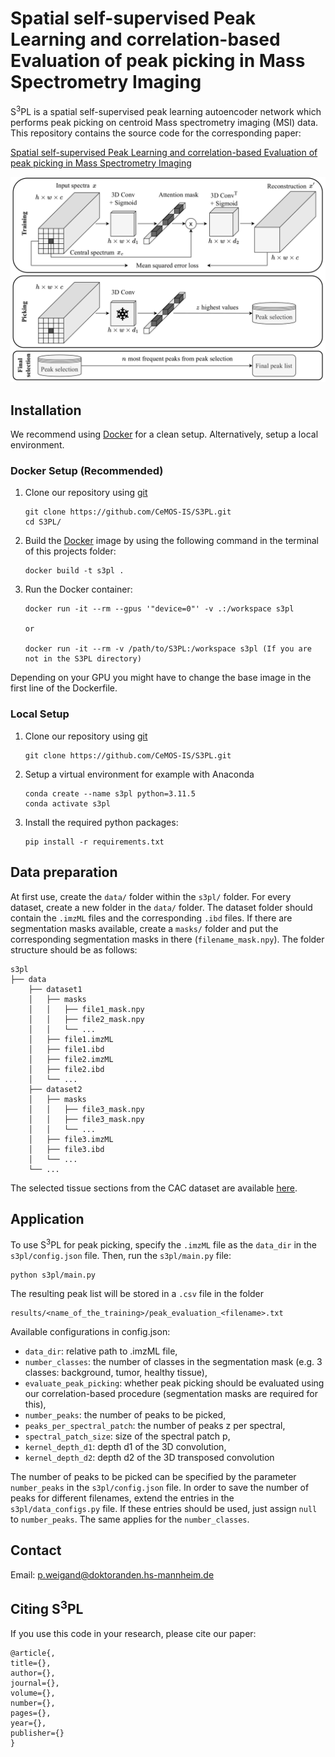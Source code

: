 # Spatial self-supervised Peak Learning and correlation-based Evaluation of peak picking in Mass Spectrometry Imaging

S<sup>3</sup>PL is a spatial self-supervised peak learning autoencoder network which performs peak picking on centroid Mass spectrometry imaging (MSI) data. This repository contains the source code for the corresponding paper:

[Spatial self-supervised Peak Learning and
correlation-based Evaluation of peak picking in Mass
Spectrometry Imaging](https://www.google.com)

![alt text](figure/S3PL_Autoencoder.png)

## Installation
We recommend using [Docker](https://www.docker.com/get-started) for a clean setup. Alternatively, setup a local environment.

### Docker Setup (Recommended)

1. Clone our repository using [git](https://git-scm.com/)

       git clone https://github.com/CeMOS-IS/S3PL.git
       cd S3PL/

2. Build the [Docker](https://www.docker.com/get-started) image by using the following command in the terminal of this projects folder:

       docker build -t s3pl .

3. Run the Docker container:

       docker run -it --rm --gpus '"device=0"' -v .:/workspace s3pl
       
       or

       docker run -it --rm -v /path/to/S3PL:/workspace s3pl (If you are not in the S3PL directory)

Depending on your GPU you might have to change the base image in the first line of the Dockerfile.

### Local Setup 

1. Clone our repository using [git](https://github.com/CeMOS-IS/)

       git clone https://github.com/CeMOS-IS/S3PL.git

2. Setup a virtual environment for example with Anaconda

       conda create --name s3pl python=3.11.5    
       conda activate s3pl

3. Install the required python packages:

       pip install -r requirements.txt

## Data preparation

At first use, create the `data/` folder within the `s3pl/` folder. For every dataset, create a new folder in the `data/` folder. The dataset folder should contain the `.imzML` files and the corresponding `.ibd` files. If there are segmentation masks available, create a `masks/` folder and put the corresponding segmentation masks in there (`filename_mask.npy`).
The folder structure should be as follows:

    s3pl
    ├── data
        ├── dataset1
        │   ├── masks
        │   │   ├── file1_mask.npy
        │   │   ├── file2_mask.npy
        │   │   └── ...
        │   ├── file1.imzML
        │   ├── file1.ibd
        │   ├── file2.imzML
        │   ├── file2.ibd
        │   └── ...
        ├── dataset2
        │   ├── masks
        │   │   ├── file3_mask.npy
        │   │   ├── file3_mask.npy
        │   │   └── ...
        │   ├── file3.imzML
        │   ├── file3.ibd
        │   └── ...
        └── ...

The selected tissue sections from the CAC dataset are available [here](https://clousi.hs-mannheim.de/index.php/s/ETC4i3j9QpweAJx).

## Application
To use S<sup>3</sup>PL for peak picking, specify the `.imzML` file as the `data_dir` in the `s3pl/config.json` file.
Then, run the `s3pl/main.py` file:

    python s3pl/main.py

The resulting peak list will be stored in a `.csv` file in the folder

    results/<name_of_the_training>/peak_evaluation_<filename>.txt

Available configurations in config.json:

- `data_dir`: relative path to .imzML file,
- `number_classes`: the number of classes in the segmentation mask (e.g. 3 classes: background, tumor, healthy tissue),
- `evaluate_peak_picking`: whether peak picking should be evaluated using our correlation-based procedure (segmentation masks are required for this),
- `number_peaks`: the number of peaks to be picked,
- `peaks_per_spectral_patch`: the number of peaks z per spectral,
- `spectral_patch_size`: size of the spectral patch p,
- `kernel_depth_d1`: depth d1 of the 3D convolution,
- `kernel_depth_d2`: depth d2 of the 3D transposed convolution

The number of peaks to be picked can be specified by the parameter `number_peaks` in the `s3pl/config.json` file. In order to save the number of peaks for different filenames, extend the entries in the `s3pl/data_configs.py` file. If these entries should be used, just assign `null` to `number_peaks`. The same applies for the `number_classes`.


## Contact

Email: p.weigand@doktoranden.hs-mannheim.de

## Citing S<sup>3</sup>PL
If you use this code in your research, please cite our paper:

    @article{,
    title={},
    author={},
    journal={},
    volume={},
    number={},
    pages={},
    year={},
    publisher={}
    }

